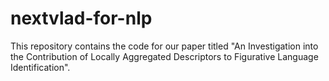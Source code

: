 # nextvlad-for-nlp
This repository contains the code for our paper titled "An Investigation into the Contribution of Locally Aggregated Descriptors to Figurative Language Identification".
